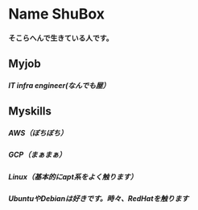 # Name ShuBox

 #### そこらへんで生きている人です。
 
## Myjob

##### IT infra engineer(なんでも屋）

## Myskills
##### AWS（ぼちぼち）
##### GCP（まぁまぁ）
##### Linux（基本的にapt系をよく触ります）
##### UbuntuやDebianは好きです。時々、RedHatを触ります

